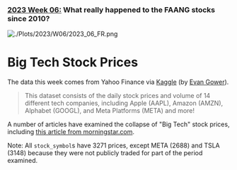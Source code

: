 ### [2023 Week 06:](https://github.com/im-AMS/TidyTuesdays/blob/main/R/2023/W06) What really happened to the FAANG stocks since 2010?

![./Plots/2023/W06/2023_06_FR.png](https://github.com/im-AMS/TidyTuesdays/blob/main/Plots/2023/W06/2023_06_FR.png)


# Big Tech Stock Prices

The data this week comes from Yahoo Finance via [Kaggle](https://www.kaggle.com/datasets/evangower/big-tech-stock-prices) (by [Evan Gower](https://github.com/rfordatascience/tidytuesday/issues/509)).

> This dataset consists of the daily stock prices and volume of 14 different tech companies, including Apple (AAPL), Amazon (AMZN), Alphabet (GOOGL), and Meta Platforms (META) and more!

A number of articles have examined the collapse of "Big Tech" stock prices, including [this article from morningstar.com](https://www.morningstar.com/articles/1129535/5-charts-on-big-tech-stocks-collapse).

Note: All `stock_symbol`s have 3271 prices, except META (2688) and TSLA (3148) because they were not publicly traded for part of the period examined.